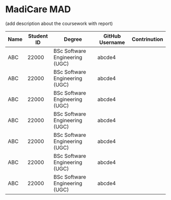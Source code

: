 # MadiCare MAD
(add description about the coursework with report)

| Name                    | Student ID | Degree                                      | GitHub Username    | Contrinution    |
|-------------------------|------------|---------------------------------------------|--------------------|-----------------|
| ABC                     | 22000      | BSc Software Engineering (UGC)              | abcde4             |                 |
| ABC                     | 22000      | BSc Software Engineering (UGC)              | abcde4             |                 |
| ABC                     | 22000      | BSc Software Engineering (UGC)              | abcde4             |                 |
| ABC                     | 22000      | BSc Software Engineering (UGC)              | abcde4             |                 |
| ABC                     | 22000      | BSc Software Engineering (UGC)              | abcde4             |                 |
| ABC                     | 22000      | BSc Software Engineering (UGC)              | abcde4             |                 |
| ABC                     | 22000      | BSc Software Engineering (UGC)              | abcde4             |                 |


